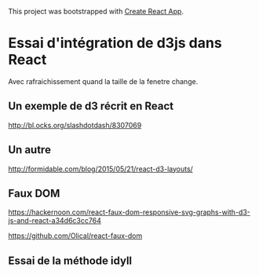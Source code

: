 This project was bootstrapped with [Create React App](https://github.com/facebookincubator/create-react-app).


# Essai d'intégration de d3js dans React

Avec rafraichissement quand la taille de la fenetre change.

## Un exemple de d3 récrit en React
http://bl.ocks.org/slashdotdash/8307069

## Un autre
http://formidable.com/blog/2015/05/21/react-d3-layouts/

## Faux DOM

https://hackernoon.com/react-faux-dom-responsive-svg-graphs-with-d3-js-and-react-a34d6c3cc764

https://github.com/Olical/react-faux-dom

## Essai de la méthode idyll

